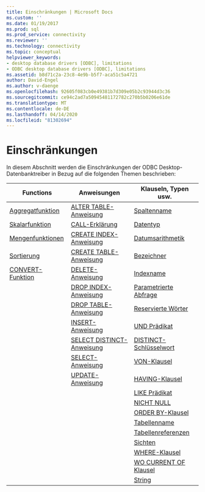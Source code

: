```yaml
---
title: Einschränkungen | Microsoft Docs
ms.custom: ''
ms.date: 01/19/2017
ms.prod: sql
ms.prod_service: connectivity
ms.reviewer: ''
ms.technology: connectivity
ms.topic: conceptual
helpviewer_keywords:
- desktop database drivers [ODBC], limitations
- ODBC desktop database drivers [ODBC], limitations
ms.assetid: b8d71c2a-23c8-4e9b-b5f7-aca51c5a4721
author: David-Engel
ms.author: v-daenge
ms.openlocfilehash: 92605f083cb0e49381b7d309e05b2c93944d3c36
ms.sourcegitcommit: ce94c2ad7a50945481172782c270b5b0206e61de
ms.translationtype: MT
ms.contentlocale: de-DE
ms.lasthandoff: 04/14/2020
ms.locfileid: "81302694"
---
```

# <a name="limitations"></a>Einschränkungen
In diesem Abschnitt werden die Einschränkungen der ODBC Desktop-Datenbanktreiber in Bezug auf die folgenden Themen beschrieben:  
  
|Functions|Anweisungen|Klauseln, Typen usw.|  
|---------------|----------------|-------------------------------|  
|[Aggregatfunktion](../../odbc/microsoft/aggregate-function-limitations.md)|[ALTER TABLE-Anweisung](../../odbc/microsoft/alter-table-statement-limitations.md)|[Spaltenname](../../odbc/microsoft/column-name-limitations.md)|  
|[Skalarfunktion](../../odbc/microsoft/scalar-function-limitations.md)|[CALL-Erklärung](../../odbc/microsoft/call-statement-limitations.md)|[Datentyp](../../odbc/microsoft/data-type-limitations.md)|  
|[Mengenfunktionen](../../odbc/microsoft/set-functions-limitations.md)|[CREATE INDEX-Anweisung](../../odbc/microsoft/create-index-statement-limitations.md)|[Datumsarithmetik](../../odbc/microsoft/date-arithmetic-limitations.md)|  
|[Sortierung](../../odbc/microsoft/sorting-limitations.md)|[CREATE TABLE-Anweisung](../../odbc/microsoft/create-table-statement-limitations.md)|[Bezeichner](../../odbc/microsoft/identifiers-limitations.md)|  
|[CONVERT-Funktion](../../odbc/microsoft/convert-function-limitations.md)|[DELETE-Anweisung](../../odbc/microsoft/delete-statement-limitations.md)|[Indexname](../../odbc/microsoft/index-name-limitations.md)|  
||[DROP INDEX-Anweisung](../../odbc/microsoft/drop-index-statement-limitations.md)|[Parametrierte Abfrage](../../odbc/microsoft/parameterized-query-limitations.md)|  
||[DROP TABLE-Anweisung](../../odbc/microsoft/drop-table-statement-limitations.md)|[Reservierte Wörter](../../odbc/microsoft/reserved-word-limitations.md)|  
||[INSERT-Anweisung](../../odbc/microsoft/insert-statement-limitations.md)|[UND Prädikat](../../odbc/microsoft/and-predicate-limitations.md)|  
||[SELECT DISTINCT-Anweisung](../../odbc/microsoft/select-distinct-limitations.md)|[DISTINCT-Schlüsselwort](../../odbc/microsoft/distinct-keyword-limitations.md)|  
||[SELECT-Anweisung](../../odbc/microsoft/select-statement-limitations.md)|[VON-Klausel](../../odbc/microsoft/from-clause-limitations.md)|  
||[UPDATE-Anweisung](../../odbc/microsoft/update-statement-limitations.md)|[HAVING-Klausel](../../odbc/microsoft/having-clause-limitations.md)|  
|||[LIKE Prädikat](../../odbc/microsoft/like-predicate-limitations.md)|  
|||[NICHT NULL](../../odbc/microsoft/not-null-limitations.md)|  
|||[ORDER BY-Klausel](../../odbc/microsoft/order-by-clause-limitations.md)|  
|||[Tabellenname](../../odbc/microsoft/table-name-limitations.md)|  
|||[Tabellenreferenzen](../../odbc/microsoft/table-references-limitations.md)|  
|||[Sichten](../../odbc/microsoft/views-limitations.md)|  
|||[WHERE-Klausel](../../odbc/microsoft/where-clause-limitations.md)|  
|||[WO CURRENT OF Klausel](../../odbc/microsoft/where-current-of-clause-limitations.md)|  
|||[String](../../odbc/microsoft/string-limitations.md)|

